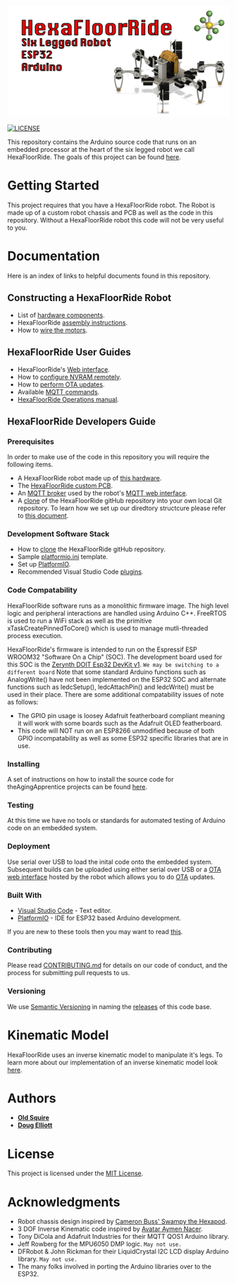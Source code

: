 ![hexaBot](img/hexaFloorRideBanner.png)

[![LICENSE](https://img.shields.io/badge/license-MIT-lightgrey.svg)](https://raw.githubusercontent.com/mmistakes/minimal-mistakes/master/LICENSE)

This repository contains the Arduino source code that runs on an embedded processor at the heart of the six legged robot we call HexaFloorRide. The goals of this project can be found [here](goals.md). 

# Getting Started

This project requires that you have a HexaFloorRide robot. The Robot is made up of a custom robot chassis and PCB as well as the code in this repository. Without a HexaFloorRide robot this code will not be very useful to you. 

# Documentation

Here is an index of links to helpful documents found in this repository.

## Constructing a HexaFloorRide Robot
* List of [hardware components](/docs/hexaFloorRideHardware.md).
* HexaFloorRide [assembly instructions](/docs/HexaFloorRideAssembly.md).
* How to [wire the motors](/docs/wireMotors.md).

## HexaFloorRide User Guides
* HexaFloorRide's [Web interface](/docs/HexaFloorRideWebInterface.md).
* How to [configure NVRAM remotely](/docs/HexaFloorRideWebInterface.md#config-updater-screen).
* How to [perform OTA updates](/docs/HexaFloorRideWebInterface.md#ota-updater-screen).
* Available [MQTT commands](/docs/mqttCommands.md).
* [HexaFloorRide Operations manual](/docs/HexaFloorRideOperationManual.md).

## HexaFloorRide Developers Guide

### Prerequisites

In order to make use of the code in this repository you will require the following items.

* A HexaFloorRide robot made up of [this hardware](/docs/hexaFloorRideHardware.md).
* The [HexaFloorRide custom PCB](/docs/hexaFloorRideCircuit.md).
* An [MQTT broker](/docs/MQTTbroker.md) used by the robot's [MQTT web interface](/docs/hexaFloorRideWebInterface.md).  
* A [clone](/docs/cloneRepository.md) of the HexaFloorRide gitHub repository into your own local Git repository. To learn how we set up our diredtory structcure please refer to [this document](https://va3wam.github.io/versionControl/).

### Development Software Stack

* How to [clone](/docs/cloneRepository.md) the HexaFloorRide gitHub repository.
* Sample [platformio.ini](AA/platformIO-MAC-example.txt) template.
* Set up [PlatformIO](https://github.com/theAgingApprentice/HexaFloorRide/blob/main/docs/cloneRepository.md#set-up-platformio).
* Recommended Visual Studio Code [plugins](https://github.com/theAgingApprentice/HexaFloorRide/blob/main/docs/cloneRepository.md#visual-studio-code-plugins).

### Code Compatability

HexaFloorRide software runs as a monolithic firmware image. The high level logic and peripheral interactions are handled using Arduino C++. FreeRTOS is used to run a WiFi stack as well as the primitive xTaskCreatePinnedToCore() which is used to manage mutli-threaded process execution.

HexaFloorRide's firmware is intended to run on the Espressif ESP WROOM32 "Software On a Chip" (SOC). The development board used for this SOC is the [Zerynth DOIT Esp32 DevKit v1](https://testzdoc.zerynth.com/reference/boards/doit_esp32/docs/). ```We may be switching to a different board``` Note that some standard Arduino functions such as AnalogWrite() have not been implemented on the ESP32 SOC and alternate functions such as ledcSetup(), ledcAttachPin() and ledcWrite() must be used in their place. There are some additional compatability issues of note as follows:

* The GPIO pin usage is loosey Adafruit featherboard compliant meaning it will work with some boards such as the Adafruit OLED featherboard.
* This code will NOT run on an ESP8266 unmodified because of both GPIO incompatability as well as some ESP32 specific libraries that are in use.

### Installing

A set of instructions on how to install the source code for theAgingApprentice projects can be found [here](https://theAgingApprentice.github.io/versionControl/).

### Testing

At this time we have no tools or standards for automated testing of Arduino code on an embedded system. 

### Deployment

Use serial over USB to load the inital code onto the embedded system. Subsequent builds can be uploaded using either serial over USB or 
a [OTA web interface](/docs/webOTA.md) hosted by the robot which allows you to do [OTA](https://en.wikipedia.org/wiki/Over-the-air_programming) updates.

### Built With

* [Visual Studio Code](https://code.visualstudio.com/) - Text editor.
* [PlatformIO](https://platformio.org/) - IDE for ESP32 based Arduino development.

If you are new to these tools then you may want to read [this](https://randomnerdtutorials.com/vs-code-platformio-ide-esp32-esp8266-arduino/).

### Contributing

Please read [CONTRIBUTING.md](contributing.md) for details on our code
of conduct, and the process for submitting pull requests to us.

### Versioning

We use [Semantic Versioning](http://semver.org/) in naming the [releases](https://github.com/theAgingApprentice/hexaBot/releases) of this code base. 

# Kinematic Model

HexaFloorRide uses an inverse kinematic model to manipulate it's legs. To learn more about our implementation of an inverse kinematic model look <a href="/docs/kinematicModel.md">here</a>.

# Authors

* **[Old Squire](https://github.com/theagingapprentice)**
* **[Doug Elliott](https://github.com/nerdoug)**

# License

This project is licensed under the [MIT License](license.md).

# Acknowledgments

* Robot chassis design inspired by [Cameron Buss' Swampy the Hexapod](https://grabcad.com/library/swampy-the-hexapod-1).
* 3 DOF Inverse Kinematic code inspired by [Avatar
Aymen Nacer](https://github.com/AymenNacer/Forward-and-Inverse-Kinematics-for-3-DOF-Robotic-arm). 
* Tony DiCola and Adafruit Industries for their MQTT QOS1 Arduino library.
* Jeff Rowberg for the MPU6050 DMP logic. ```May not use.```
* DFRobot & John Rickman for their LiquidCrystal I2C LCD display Arduino library. ```May not use.```
* The many folks involved in porting the Arduino libraries over to the ESP32.
